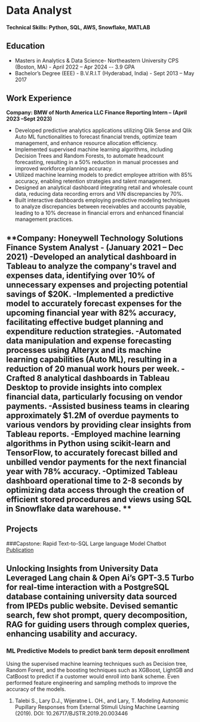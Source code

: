 # Data Analyst

#### Technical Skills: Python, SQL, AWS, Snowflake, MATLAB

## Education
- Masters in Analytics & Data Science- Northeastern University CPS (Boston, MA) - April 2022 – Apr 2024
-- 3.9 GPA
- Bachelor’s Degree (EEE) - B.V.R.I.T (Hyderabad, India) - Sept 2013 – May 2017
		

## Work Experience
**Company: BMW of North America LLC 
Finance Reporting Intern – (April 2023 –Sept 2023)**
-	Developed predictive analytics applications utilizing Qlik Sense and Qlik Auto ML functionalities to forecast financial trends, optimize team management, and enhance resource allocation efficiency.
-	Implemented supervised machine learning algorithms, including Decision Trees and Random Forests, to automate headcount forecasting, resulting in a 50% reduction in manual processes and improved workforce planning accuracy.
-	Utilized machine learning models to predict employee attrition with 85% accuracy, enabling retention strategies and talent management.
-	Designed an analytical dashboard integrating retail and wholesale count data, reducing data recording errors and VIN discrepancies by 70%.
-	Built interactive dashboards employing predictive modeling techniques to analyze discrepancies between receivables and accounts payable, leading to a 10% decrease in financial errors and enhanced financial management practices.

**Company: Honeywell Technology Solutions 
Finance System Analyst - (January 2021 – Dec 2021)
-Developed an analytical dashboard in Tableau to analyze the company's travel and expenses data, identifying over 10% of unnecessary expenses and projecting potential savings of $20K.
-Implemented a predictive model to accurately forecast expenses for the upcoming financial year with 82% accuracy, facilitating effective budget planning and expenditure reduction strategies.
-Automated data manipulation and expense forecasting processes using Alteryx and its machine learning capabilities (Auto ML), resulting in a reduction of 20 manual work hours per week.
-Crafted 8 analytical dashboards in Tableau Desktop to provide insights into complex financial data, particularly focusing on vendor payments.
-Assisted business teams in clearing approximately $1.2M of overdue payments to various vendors by providing clear insights from Tableau reports.
-Employed machine learning algorithms in Python using scikit-learn and TensorFlow, to accurately forecast billed and unbilled vendor payments for the next financial year with 78% accuracy.
-Optimized Tableau dashboard operational time to 2-8 seconds by optimizing data access through the creation of efficient stored procedures and views using SQL in Snowflake data warehouse.
**
- 

## Projects
###Capstone: Rapid Text-to-SQL Large language Model Chatbot
[Publication](https://www.mdpi.com/1424-8220/22/8/3048)

Unlocking Insights from University Data Leveraged Lang chain & Open Ai’s GPT-3.5 Turbo for real-time interaction with a PostgreSQL database containing university data sourced from IPEDs public website. Devised semantic search, few shot prompt, query decomposition, RAG for guiding users through complex queries, enhancing usability and accuracy.
--


### ML Predictive Models to predict bank term deposit enrollment
Using the supervised machine learning techniques such as Decision tree, Random Forest, and the boosting techniques such as XGBoost, LightGB and CatBoost to predict if a customer would enroll into bank scheme. Even performed feature engineering and sampling methods to improve the accuracy of the models. 


1. Talebi S., Lary D.J., Wijeratne L. OH., and Lary, T. Modeling Autonomic Pupillary Responses from External Stimuli Using Machine Learning (2019). DOI: 10.26717/BJSTR.2019.20.003446

